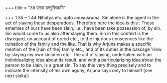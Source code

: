 +++
title = "35 एतान्न हन्तुमिच्छामि"

+++
1.35 – 1.44 Nihatya etc. upto anususruma. Sin alone is the agent in the
act of slaying these desperadoes. Therefore here the idea is this :
These ememies of ours have been slain, i.e., have been take possession
of, by sin. Sin would come to us also after slaying them. Sin in this
context is the disregard, on account of greed etc., to the injurious
conseences like the ruination of the family and the like. That is why
Arjuna makes a specific mention of the \[ruin of the\] family etc., and
of its duties in the passage 'How by slaying my own kinsmen etc'. The
act of slaying, undertaken with an individualizing idea about its
result, and with a particularizing idea about the person to be slain, is
a great sin. To say this very thing precisely and to indicate the
intensity of his own agony, Arjuna says only to himself \[see next
sloka\]:
